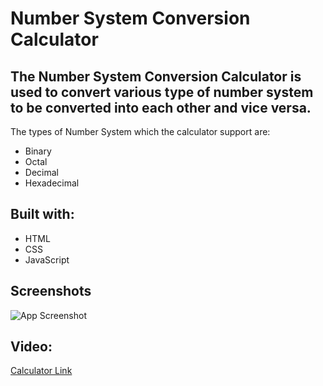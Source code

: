 
#  Number System Conversion Calculator

The Number System Conversion Calculator is used to convert various type of number system to be converted into each other and vice versa.
-




The types of Number System which the calculator support are:

- Binary
- Octal
- Decimal
- Hexadecimal


## Built with:

- HTML
- CSS
- JavaScript


## Screenshots

![App Screenshot](https://user-images.githubusercontent.com/91826109/156524610-ff86e3f3-d836-4b2d-bb0c-7ef59ea6bf60.JPG)


## Video:

[Calculator Link](https://drive.google.com/file/d/1txP-7aOfiq7v2NveF1nlpygQTWfK4yK7/view?usp=drivesdk)

